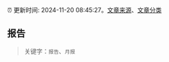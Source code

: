 :alarm_clock: 更新时间: 2024-11-20 08:45:27。[文章来源](/README.md)、[文章分类](/TAGS.md)

## 报告


> 关键字：`报告`、`月报`



